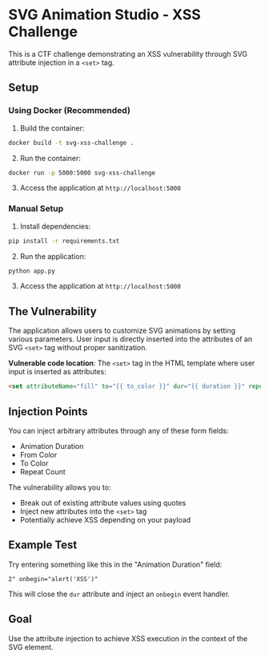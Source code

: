 # SVG Animation Studio - XSS Challenge

This is a CTF challenge demonstrating an XSS vulnerability through SVG attribute injection in a `<set>` tag.

## Setup

### Using Docker (Recommended)

1. Build the container:
```bash
docker build -t svg-xss-challenge .
```

2. Run the container:
```bash
docker run -p 5000:5000 svg-xss-challenge
```

3. Access the application at `http://localhost:5000`

### Manual Setup

1. Install dependencies:
```bash
pip install -r requirements.txt
```

2. Run the application:
```bash
python app.py
```

3. Access the application at `http://localhost:5000`

## The Vulnerability

The application allows users to customize SVG animations by setting various parameters. User input is directly inserted into the attributes of an SVG `<set>` tag without proper sanitization.

**Vulnerable code location**: The `<set>` tag in the HTML template where user input is inserted as attributes:

```html
<set attributeName="fill" to="{{ to_color }}" dur="{{ duration }}" repeatCount="{{ repeat_count }}" {{ extra_attrs|safe }} />
```

## Injection Points

You can inject arbitrary attributes through any of these form fields:
- Animation Duration
- From Color  
- To Color
- Repeat Count

The vulnerability allows you to:
- Break out of existing attribute values using quotes
- Inject new attributes into the `<set>` tag
- Potentially achieve XSS depending on your payload

## Example Test

Try entering something like this in the "Animation Duration" field:
```
2" onbegin="alert('XSS')"
```

This will close the `dur` attribute and inject an `onbegin` event handler.

## Goal

Use the attribute injection to achieve XSS execution in the context of the SVG element. 
